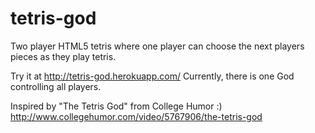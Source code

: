 tetris-god
==========

Two player HTML5 tetris where one player can choose the next players pieces as they play tetris.

Try it at http://tetris-god.herokuapp.com/ 
Currently, there is one God controlling all players. 

Inspired by "The Tetris God" from College Humor :)
http://www.collegehumor.com/video/5767906/the-tetris-god